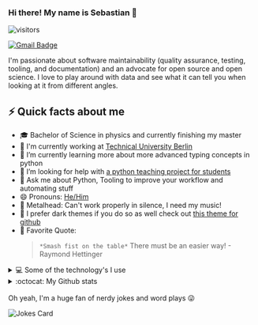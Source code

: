### Hi there! My name is Sebastian 👋

![visitors](https://visitor-badge.glitch.me/badge?page_id=s-weigand.s-weigand)


[![Gmail Badge](https://img.shields.io/badge/-s.weigand.phy@gmail.com-c14438?style=flat&logo=Gmail&logoColor=white)](mailto:s.weigand.phy@gmail.com "Connect via Email")

I'm passionate about software maintainability (quality assurance, testing, tooling, and documentation) and an advocate for open source and open science. I love to play around with data and see what it can tell you when looking at it from different angles.

## ⚡ Quick facts about me

- 🎓 Bachelor of Science in physics and currently finishing my master
- 🏢 I'm currently working at [Technical University Berlin](https://www.tu.berlin/)
- 🌱 I’m currently learning more about more advanced typing concepts in python
- 🤔 I’m looking for help with [a python teaching project for students](https://github.com/students-teach-students/python-tools-for-students)
- 💬 Ask me about Python, Tooling to improve your workflow and automating stuff
- 😄 Pronouns: [He/Him](https://www.mypronouns.org/he-him)
- 🤘 Metalhead: Can't work properly in silence, I need my music!
- 🎱 I prefer dark themes if you do so as well check out [this theme for github](https://github.com/StylishThemes/GitHub-Dark)
- 📖 Favorite Quote: 
  > `*Smash fist on the table*` There must be an easier way! - Raymond Hettinger

<details>
<summary>💻 Some of the technology's I use</summary>

![Python](https://img.shields.io/badge/python%20-%2314354C.svg?&style=for-the-badge&logo=python&logoColor=white)
![Jupyter](https://img.shields.io/badge/Jupyter%20-%23F37626.svg?&style=for-the-badge&logo=Jupyter&logoColor=white)
![Typescript](https://img.shields.io/badge/typescript%20-%23007ACC.svg?&style=for-the-badge&logo=typescript&logoColor=white)
![GIT](https://img.shields.io/badge/git%20-%23F05033.svg?&style=for-the-badge&logo=git&logoColor=white)
![Github](https://img.shields.io/badge/github%20-%23121011.svg?&style=for-the-badge&logo=github&logoColor=white)
![LaTeX](https://img.shields.io/badge/latex%20-%23008080.svg?&style=for-the-badge&logo=latex&logoColor=white)
![HTML](https://img.shields.io/badge/html5%20-%23E34F26.svg?&style=for-the-badge&logo=html5&logoColor=white)
![CSS](https://img.shields.io/badge/css3%20-%231572B6.svg?&style=for-the-badge&logo=css3&logoColor=white)
![GH-Actions](https://img.shields.io/badge/github%20actions%20-%232671E5.svg?&style=for-the-badge&logo=github%20actions&logoColor=white)
![C++](https://img.shields.io/badge/c++%20-%2300599C.svg?&style=for-the-badge&logo=c%2B%2B&ogoColor=white)
</details>


<details>
<summary> :octocat: My Github stats</summary>

![Github Stats](https://github-readme-stats.vercel.app/api?username=s-weigand&show_icons=true&hide_border=true&theme=dark)

![Top Langs](https://github-readme-stats.vercel.app/api/top-langs/?username=s-weigand&layout=compact&theme=dark&hide_border=true)
</details>

</br>
Oh yeah, I'm a huge fan of nerdy jokes and word plays 😜

![Jokes Card](https://readme-jokes.vercel.app/api)

